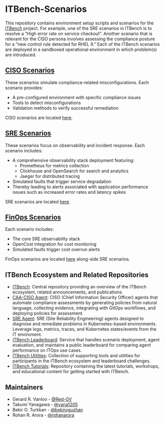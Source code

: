 # ITBench-Scenarios

This repository contains environment setup scripts and scenarios for the [ITBench](https://github.com/IBM/ITBench) project.
For example, one of the SRE scenarios in ITBench is to resolve a “High error rate on service checkout”. Another scenario that is relevant for the CISO persona involves assessing the compliance posture for a “new control rule detected for RHEL 9.”
Each of the ITBench scenarios are deployed in a sandboxed operational environment in which problem(s) are introduced.

## [CISO Scenarios](./ciso)
These scenarios simulate compliance-related misconfigurations. Each scenario provides:
- A pre-configured environment with specific compliance issues
- Tools to detect misconfigurations
- Validation methods to verify successful remediation

CISO scenarios are located [here](./ciso).

## [SRE Scenarios](./sre)
These scenarios focus on observability and incident response. Each scenario includes:
- A comprehensive observability stack deployment featuring:
  - Prometheus for metrics collection
  - Clickhouse and OpenSearch for search and analytics
  - Jaeger for distributed tracing
- Simulated faults that trigger service degradation
- Thereby leading to alerts associated with application performance issues such as increased error rates and latency spikes

SRE scenarios are located [here](./sre).

## [FinOps Scenarios](./sre)
Each scenario includes:
- The core SRE observability stack
- OpenCost integration for cost monitoring
- Simulated faults trigger cost overrun alerts

FinOps scenarios are located [here](./sre) along-side SRE scenarios.

## ITBench Ecosystem and Related Repositories

- [ITBench](https://github.com/IBM/ITBench): Central repository providing an overview of the ITBench ecosystem, related announcements, and publications.
- [CAA-CISO Agent](https://github.com/IBM/ITBench-CAA-CISO-Agent): CISO (Chief Information Security Officer) agents that automate compliance assessments by generating policies from natural language, collecting evidence, integrating with GitOps workflows, and deploying policies for assessment.
- [SRE Agent](https://github.com/IBM/ITBench-SRE-Agent): SRE (Site Reliability Engineering) agents designed to diagnose and remediate problems in Kubernetes-based environments. Leverage logs, metrics, traces, and Kubernetes states/events from the IT enviroment.
- [ITBench Leaderboard](https://github.com/IBM/itbench-leaderboard): Service that handles scenario deployment, agent evaluation, and maintains a public leaderboard for comparing agent performance on ITOps use cases.
- [ITBench Utilities](https://github.com/IBM/itbench-utilities): Collection of supporting tools and utilities for participants in the ITBench ecosystem and leaderboard challenges.
- [ITBench Tutorials](https://github.com/IBM/itbench-tutorials): Repository containing the latest tutorials, workshops, and educational content for getting started with ITBench.

## Maintainers
- Gerard R. Vanloo - [@Red-GV](https://github.com/Red-GV)
- Takumi Yanagawa  - [@yana1205](https://github.com/yana1205)
- Bekir O. Turkkan - [@bekiroguzhan](https://github.com/bekiroguzhan)
- Rohan R. Arora   - [@rohanarora](https://github.com/rohanarora)
